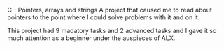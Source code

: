 C - Pointers, arrays and strings
A project that caused me to read about pointers to the point where I could solve problems with it and on it.

This project had 9 madatory tasks and 2 advanced tasks and I gave it so much attention as a beginner under the auspieces of ALX.
